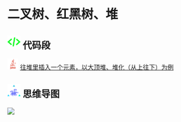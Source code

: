 # 二叉树、红黑树、堆

## <img src="../Assets/icons/代码.png" width="30px" height="30px"> 代码段

<img src="../Assets/icons/java.png" width="25px" height="25px"> [往堆里插入一个元素，以大顶堆、堆化（从上往下）为例](/CodeSegment/Heap.java)

## <img src="../Assets/icons/思维导图.png" width="30px" height="30px"> 思维导图

![](/MindMap/树.png)
